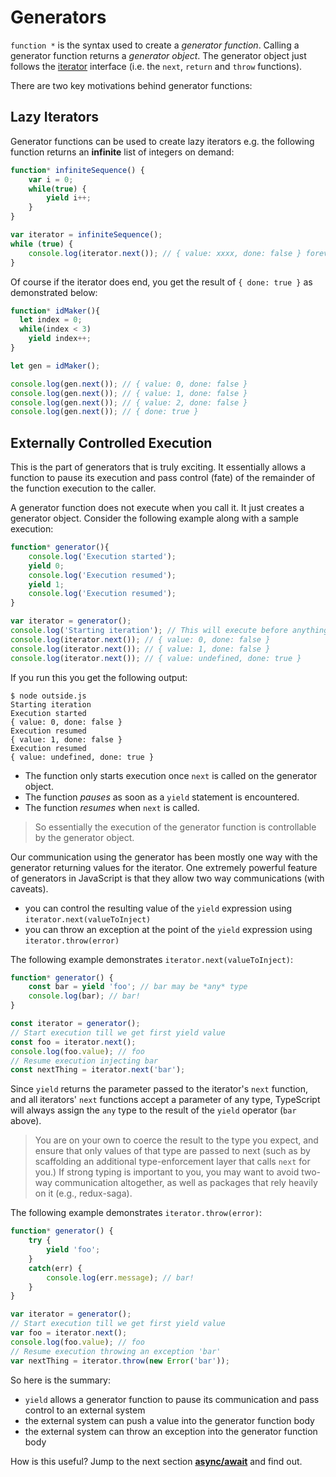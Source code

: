 # Generators

`function *` is the syntax used to create a _generator function_. Calling a generator function returns a _generator object_. The generator object just follows the [iterator](iterators.md) interface \(i.e. the `next`, `return` and `throw` functions\).

There are two key motivations behind generator functions:

## Lazy Iterators

Generator functions can be used to create lazy iterators e.g. the following function returns an **infinite** list of integers on demand:

```typescript
function* infiniteSequence() {
    var i = 0;
    while(true) {
        yield i++;
    }
}

var iterator = infiniteSequence();
while (true) {
    console.log(iterator.next()); // { value: xxxx, done: false } forever and ever
}
```

Of course if the iterator does end, you get the result of `{ done: true }` as demonstrated below:

```typescript
function* idMaker(){
  let index = 0;
  while(index < 3)
    yield index++;
}

let gen = idMaker();

console.log(gen.next()); // { value: 0, done: false }
console.log(gen.next()); // { value: 1, done: false }
console.log(gen.next()); // { value: 2, done: false }
console.log(gen.next()); // { done: true }
```

## Externally Controlled Execution

This is the part of generators that is truly exciting. It essentially allows a function to pause its execution and pass control \(fate\) of the remainder of the function execution to the caller.

A generator function does not execute when you call it. It just creates a generator object. Consider the following example along with a sample execution:

```typescript
function* generator(){
    console.log('Execution started');
    yield 0;
    console.log('Execution resumed');
    yield 1;
    console.log('Execution resumed');
}

var iterator = generator();
console.log('Starting iteration'); // This will execute before anything in the generator function body executes
console.log(iterator.next()); // { value: 0, done: false }
console.log(iterator.next()); // { value: 1, done: false }
console.log(iterator.next()); // { value: undefined, done: true }
```

If you run this you get the following output:

```text
$ node outside.js
Starting iteration
Execution started
{ value: 0, done: false }
Execution resumed
{ value: 1, done: false }
Execution resumed
{ value: undefined, done: true }
```

* The function only starts execution once `next` is called on the generator object.
* The function _pauses_ as soon as a `yield` statement is encountered.
* The function _resumes_ when `next` is called.

> So essentially the execution of the generator function is controllable by the generator object.

Our communication using the generator has been mostly one way with the generator returning values for the iterator. One extremely powerful feature of generators in JavaScript is that they allow two way communications \(with caveats\).

* you can control the resulting value of the `yield` expression using `iterator.next(valueToInject)`
* you can throw an exception at the point of the `yield` expression using `iterator.throw(error)`

The following example demonstrates `iterator.next(valueToInject)`:

```typescript
function* generator() {
    const bar = yield 'foo'; // bar may be *any* type
    console.log(bar); // bar!
}

const iterator = generator();
// Start execution till we get first yield value
const foo = iterator.next();
console.log(foo.value); // foo
// Resume execution injecting bar
const nextThing = iterator.next('bar');
```

Since `yield` returns the parameter passed to the iterator's `next` function, and all iterators' `next` functions accept a parameter of any type, TypeScript will always assign the `any` type to the result of the `yield` operator \(`bar` above\).

> You are on your own to coerce the result to the type you expect, and ensure that only values of that type are passed to next \(such as by scaffolding an additional type-enforcement layer that calls `next` for you.\) If strong typing is important to you, you may want to avoid two-way communication altogether, as well as packages that rely heavily on it \(e.g., redux-saga\).

The following example demonstrates `iterator.throw(error)`:

```typescript
function* generator() {
    try {
        yield 'foo';
    }
    catch(err) {
        console.log(err.message); // bar!
    }
}

var iterator = generator();
// Start execution till we get first yield value
var foo = iterator.next();
console.log(foo.value); // foo
// Resume execution throwing an exception 'bar'
var nextThing = iterator.throw(new Error('bar'));
```

So here is the summary:

* `yield` allows a generator function to pause its communication and pass control to an external system
* the external system can push a value into the generator function body
* the external system can throw an exception into the generator function body

How is this useful? Jump to the next section [**async/await**](async-await.md) and find out.

